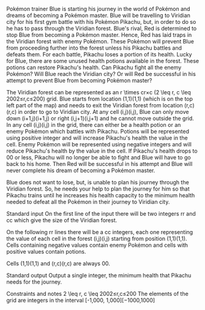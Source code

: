 Pokémon trainer Blue is starting his journey in the world of Pokémon and dreams of becoming a Pokémon master. Blue will be travelling to Viridian city for his first gym battle with his Pokémon Pikachu, but, in order to do so he has to pass through the Viridian forest. Blue's rival, Red is determined to stop Blue from becoming a Pokémon master. Hence, Red has laid traps in the Viridian forest with enemy Pokémon. These Pokémon will prevent Blue from proceeding further into the forest unless his Pikachu battles and defeats them. For each battle, Pikachu loses a portion of its health. Lucky for Blue, there are some unused health potions available in the forest. These potions can restore Pikachu's health. Can Pikachu fight all the enemy Pokémon? Will Blue reach the Viridian city? Or will Red be successful in his attempt to prevent Blue from becoming Pokémon master?

The Viridian forest can be represented as an r \times cr×c (2 \leq r, c \leq 2002≤r,c≤200) grid. Blue starts from location (1,1)(1,1) (which is on the top left part of the map) and needs to exit the Viridian forest from location (r,c)(r,c) in order to go to Viridian city. At any cell (i,j)(i,j), Blue can only move down (i+1,j)(i+1,j) or right (i,j+1)(i,j+1) and he cannot move outside the grid. In any cell (i,j)(i,j) in the grid, there can either be a health potion or an enemy Pokémon which battles with Pikachu. Potions will be represented using positive integer and will increase Pikachu's health the value in the cell. Enemy Pokémon will be represented using negative integers and will reduce Pikachu's health by the value in the cell. If Pikachu's health drops to 00 or less, Pikachu will no longer be able to fight and Blue will have to go back to his home. Then Red will be successful in his attempt and Blue will never complete his dream of becoming a Pokémon master. 

Blue does not want to lose, but, is unable to plan his journey through the Viridian forest. So, he needs your help to plan the journey for him so that Pikachu trains until he increases his health capacity to the minimum health needed to defeat all the Pokémon in their journey to Viridian city.

Standard input
On the first line of the input there will be two integers rr and cc which give the size of the Viridian forest.

On the following rr lines there will be a cc integers, each one representing the value of each cell in the forest (i,j)(i,j) starting from position (1,1)(1,1). Cells containing negative values contain enemy Pokémon and cells with positive values contain potions.

Cells (1,1)(1,1) and (r,c)(r,c) are always 00. 

Standard output
Output a single integer, the minimum health that Pikachu needs for the journey.

Constraints and notes
2 \leq r, c \leq 2002≤r,c≤200 
The elements of the grid are integers in the interval [-1\,000, 1\,000][−1000,1000]

